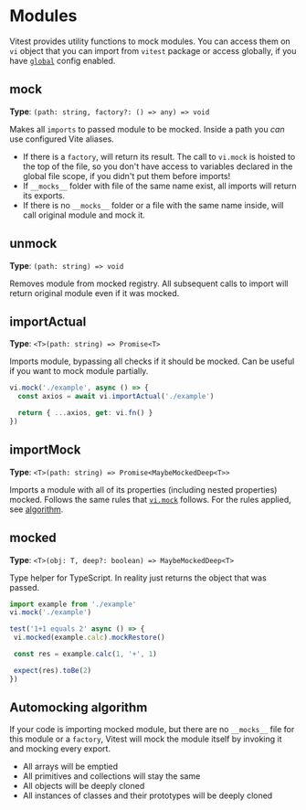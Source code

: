 # Modules

Vitest provides utility functions to mock modules. You can access them on `vi` object that you can import from `vitest` package or access globally, if you have [`global`](/config/#global) config enabled.

## mock

**Type**: `(path: string, factory?: () => any) => void`

Makes all `imports` to passed module to be mocked. Inside a path you _can_ use configured Vite aliases.

- If there is a `factory`, will return its result. The call to `vi.mock` is hoisted to the top of the file,
so you don't have access to variables declared in the global file scope, if you didn't put them before imports!
- If `__mocks__` folder with file of the same name exist, all imports will return its exports.
- If there is no `__mocks__` folder or a file with the same name inside, will call original module and mock it.

## unmock

**Type**: `(path: string) => void`

Removes module from mocked registry. All subsequent calls to import will return original module even if it was mocked.

## importActual

**Type**: `<T>(path: string) => Promise<T>`

Imports module, bypassing all checks if it should be mocked. Can be useful if you want to mock module partially.

```ts
vi.mock('./example', async () => {
  const axios = await vi.importActual('./example')

  return { ...axios, get: vi.fn() }
})
 ```

## importMock

**Type**: `<T>(path: string) => Promise<MaybeMockedDeep<T>>`

Imports a module with all of its properties (including nested properties) mocked. Follows the same rules that [`vi.mock`](#mock) follows. For the rules applied, see [algorithm](#automockingalgorithm).

## mocked

**Type**: `<T>(obj: T, deep?: boolean) => MaybeMockedDeep<T>`

Type helper for TypeScript. In reality just returns the object that was passed.

```ts
import example from './example'
vi.mock('./example')

test('1+1 equals 2' async () => {
 vi.mocked(example.calc).mockRestore()

 const res = example.calc(1, '+', 1)

 expect(res).toBe(2)
})
```

## Automocking algorithm

If your code is importing mocked module, but there are no `__mocks__` file for this module or a `factory`, Vitest will mock the module itself by invoking it and mocking every export.

* All arrays will be emptied
* All primitives and collections will stay the same
* All objects will be deeply cloned
* All instances of classes and their prototypes will be deeply cloned

